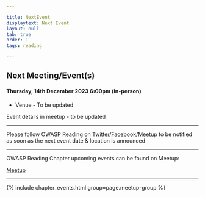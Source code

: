 ```yaml
---

title: NextEvent
displaytext: Next Event
layout: null
tab: true
order: 1
tags: reading

---
```


## Next Meeting/Event(s)



#### Thursday, 14th December 2023 6:00pm (in-person)

* Venue - To be updated 

Event details in meetup - to be updated

---
Please follow OWASP Reading on [Twitter](https://twitter.com/owaspreading)/[Facebook](https://www.facebook.com/OWASPReading)/[Meetup](https://www.meetup.com/OWASP-Reading-Chapter/) to be notified as soon as the next event date & location is announced

---
OWASP Reading Chapter upcoming events can be found on Meetup:

[Meetup](https://www.meetup.com/OWASP-Reading-Chapter/) 

---
{% include chapter_events.html group=page.meetup-group %}
